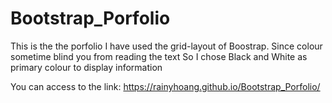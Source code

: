 # Bootstrap_Porfolio
This is the the porfolio I have used the grid-layout of Boostrap. Since colour sometime blind you from reading the text So I chose Black and White as primary colour to display information

You can access to the link: https://rainyhoang.github.io/Bootstrap_Porfolio/

